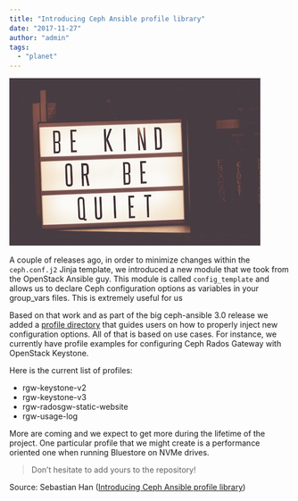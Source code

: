 ```yaml
---
title: "Introducing Ceph Ansible profile library"
date: "2017-11-27"
author: "admin"
tags: 
  - "planet"
---
```


![Introducing Ceph Ansible profile library](images/introducing-ceph-ansible-profile-library.jpg)

A couple of releases ago, in order to minimize changes within the `ceph.conf.j2` Jinja template, we introduced a new module that we took from the OpenStack Ansible guy. This module is called `config_template` and allows us to declare Ceph configuration options as variables in your group\_vars files. This is extremely useful for us

Based on that work and as part of the big ceph-ansible 3.0 release we added a [profile directory](https://github.com/ceph/ceph-ansible/tree/master/profiles) that guides users on how to properly inject new configuration options. All of that is based on use cases. For instance, we currently have profile examples for configuring Ceph Rados Gateway with OpenStack Keystone.

Here is the current list of profiles:

- rgw-keystone-v2
- rgw-keystone-v3
- rgw-radosgw-static-website
- rgw-usage-log

More are coming and we expect to get more during the lifetime of the project. One particular profile that we might create is a performance oriented one when running Bluestore on NVMe drives.

  

> Don’t hesitate to add yours to the repository!

Source: Sebastian Han ([Introducing Ceph Ansible profile library](https://sebastien-han.fr/blog/2017/11/27/Introducing-Ceph-Ansible-profile-library/))
